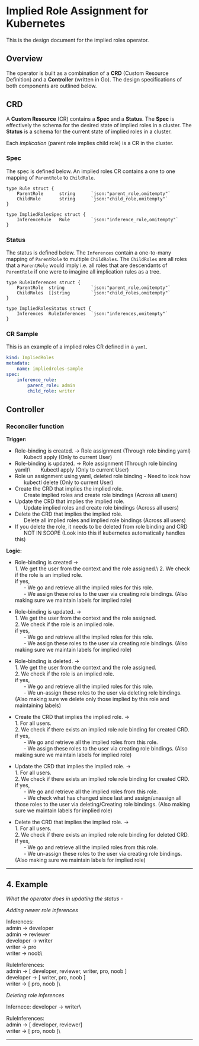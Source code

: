 # Implied Role Assignment for Kubernetes

This is the design document for the implied roles operator.

## Overview

The operator is built as a combination of a **CRD** (Custom Resource Definition) and a **Controller** (written in Go). The design specifications of both components are outlined below.

## CRD

A **Custom Resource** (CR) contains a **Spec** and a **Status**. The **Spec** is effectively the schema for the desired state of implied roles in a cluster. The **Status** is a schema for the current state of implied roles in a cluster.

Each _implication_ (parent role implies child role) is a CR in the cluster.

### Spec

The spec is defined below. An implied roles CR contains a one to one mapping of `ParentRole` to `ChildRole`.

```golang
type Rule struct {
    ParentRole      string      `json:"parent_role,omitempty"`
    ChildRole       string      `json:"child_role,omitempty"`
}

type ImpliedRolesSpec struct {	
    InferenceRule   Rule        `json:"inference_rule,omitempty"`
}
```

### Status

The status is defined below. The `Inferences` contain a one-to-many mapping of `ParentRole` to multiple `ChildRoles`. The `ChildRoles` are all roles that a `ParentRole` would imply i.e. all roles that are descendants of `ParentRole` if one were to imagine all implication rules as a tree. 

```golang
type RuleInferences struct {
    ParentRole  string          `json:"parent_role,omitempty"`
    ChildRoles  []string        `json:"child_roles,omitempty"`
}

type ImpliedRolesStatus struct {
    Inferences  RuleInferences  `json:"inferences,omitempty"`
}
```

### CR Sample

This is an example of a implied roles CR defined in a `yaml`.

```yaml
kind: ImpliedRoles
metadata:
    name: impliedroles-sample
spec:
    inference_rule:
        parent_role: admin
        child_role: writer
```

## Controller

### Reconciler function

**Trigger:**

- Role-binding is created. &#8594; Role assignment (Through role binding yaml)\
&nbsp;&nbsp;&nbsp;&nbsp;&nbsp;&nbsp;Kubectl apply (Only to current User)
- Role-binding is updated. &#8594; Role assignment (Through role binding yaml)\ 
&nbsp;&nbsp;&nbsp;&nbsp;&nbsp;&nbsp;Kubectl apply (Only to current User)
- Role un assignment using yaml, deleted role binding - Need to look how
&nbsp;&nbsp;&nbsp;&nbsp;&nbsp;&nbsp;kubectl delete (Only to current User)
- Create the CRD that implies the implied role.\
&nbsp;&nbsp;&nbsp;&nbsp;&nbsp;&nbsp;Create implied roles and create role bindings (Across all users)
- Update the CRD that implies the implied role.\
&nbsp;&nbsp;&nbsp;&nbsp;&nbsp;&nbsp;Update implied roles and create role bindings (Across all users)
- Delete the CRD that implies the implied role.\
&nbsp;&nbsp;&nbsp;&nbsp;&nbsp;&nbsp;Delete all implied roles and implied role bindings (Across all users)
- If you delete the role, it needs to be deleted from role binding and CRD 
&nbsp;&nbsp;&nbsp;&nbsp;&nbsp;&nbsp;NOT IN SCOPE (Look into this if kubernetes automatically handles this)

**Logic:**

- Role-binding is created &#8594;\
        1. We get the user from the context and the role assigned.\ 
        2. We check if the role is an implied role.\
            if yes,\
            &nbsp;&nbsp;&nbsp;&nbsp;&nbsp;&nbsp;-   We go and retrieve all the implied roles for this role.\
            &nbsp;&nbsp;&nbsp;&nbsp;&nbsp;&nbsp;-   We assign these roles to the user via creating role bindings. (Also making sure we maintain labels for implied role)

- Role-binding is updated. &#8594;\
        1. We get the user from the context and the role assigned. \
        2. We check if the role is an implied role.\
            if yes, \
            &nbsp;&nbsp;&nbsp;&nbsp;&nbsp;&nbsp;-   We go and retrieve all the implied roles for this role.\
            &nbsp;&nbsp;&nbsp;&nbsp;&nbsp;&nbsp;-   We assign these roles to the user via creating role bindings. (Also making sure we maintain labels for implied role)

- Role-binding is deleted. &#8594;\
        1. We get the user from the context and the role assigned. \
        2. We check if the role is an implied role.\
            if yes, \
            &nbsp;&nbsp;&nbsp;&nbsp;&nbsp;&nbsp;-   We go and retrieve all the implied roles for this role.\
            &nbsp;&nbsp;&nbsp;&nbsp;&nbsp;&nbsp;-   We un-assign these roles to the user via deleting role bindings. (Also making sure we delete only those implied by this role and maintaining labels)

- Create the CRD that implies the implied role. &#8594; \
        1. For all users.\
        2. We check if there exists an implied role  role binding for created CRD.\
            if yes, \
            &nbsp;&nbsp;&nbsp;&nbsp;&nbsp;&nbsp;-   We go and retrieve all the implied roles from this role.\
            &nbsp;&nbsp;&nbsp;&nbsp;&nbsp;&nbsp;-   We assign these roles to the user via creating role bindings. (Also making sure we maintain labels for implied role)

- Update the CRD that implies the implied role. &#8594;\
        1. For all users.\
        2. We check if there exists an implied role  role binding for created CRD. \
            if yes, \
            &nbsp;&nbsp;&nbsp;&nbsp;&nbsp;&nbsp;-   We go and retrieve all the implied roles from this role.\
            &nbsp;&nbsp;&nbsp;&nbsp;&nbsp;&nbsp;-   We check what has changed since last and assign/unassign all those roles to the user via deleting/Creating role bindings. (Also making sure we maintain labels for implied role)
    
- Delete the CRD that implies the implied role. &#8594;\
        1. For all users.\
        2. We check if there exists an implied role  role binding for deleted CRD.\
            if yes, \
            &nbsp;&nbsp;&nbsp;&nbsp;&nbsp;&nbsp;-   We go and retrieve all the implied roles from this role.\
            &nbsp;&nbsp;&nbsp;&nbsp;&nbsp;&nbsp;-   We un-assign these roles to the user via creating role bindings. (Also making sure we maintain labels for implied role)

---

## 4. Example

*What the operator does in updating the status* -

*Adding newer role inferences* 

Inferences: \
admin -> developer\
admin -> reviewer\
developer -> writer\
writer -> pro\
writer -> noob\

RuleInferences:\
admin -> [ developer, reviewer, writer, pro, noob ]\
developer -> [ writer, pro, noob ]\
writer -> [ pro, noob ]\


*Deleting role inferences* 

Infernece: 
developer -> writer\

RuleInferences:\
admin -> [ developer, reviewer]\
writer -> [ pro, noob ]\

---
